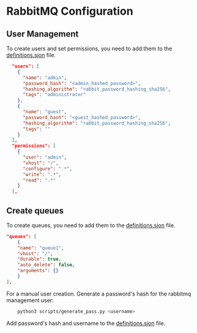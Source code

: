 # RabbitMQ Configuration

## User Management

To create users and set permissions, you need to add them to the [definitions.sjon](conf/definitions.json) file.

```json
  "users": [
    {
      "name": "admin",
      "password_hash": "<admin_hashed_password>",
      "hashing_algorithm": "rabbit_password_hashing_sha256",
      "tags": "administrator"
    },
    {
      "name": "guest",
      "password_hash": "<guest_hashed_password>",
      "hashing_algorithm": "rabbit_password_hashing_sha256",
      "tags": ""
    }
  ],
  "permissions": [
    {
      "user": "admin",
      "vhost": "/",
      "configure": ".*",
      "write": ".*",
      "read": ".*"
    }
  ],
```

## Create queues

To create queues, you need to add them to the [definitions.sjon](conf/definitions.json) file.

```json
"queues": [
    {
    "name": "queue1",
    "vhost": "/",
    "durable": true,
    "auto_delete": false,
    "arguments": {}
    }
],
```

For a manual user creation.
Generate a password's hash for the rabbitmq management user:

```bash
    python3 scripts/generate_pass.py <username>
```

Add password's hash and username to the [definitions.sjon](conf/definitions.json) file.
